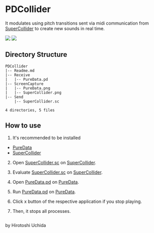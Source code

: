 # PDCollider

It modulates using pitch transitions sent via midi communication from [SuperCollider](https://supercollider.github.io/) to create new sounds in real time.

![](https://uchida16104.github.io/SYNTHEGRATION/PDCollider/ScreenCapture/PureData.png)
![](https://uchida16104.github.io/SYNTHEGRATION/PDCollider/ScreenCapture/SuperCollider.png)

## Directory Structure
```
PDCollider
|-- Readme.md
|-- Receive
|   |-- PureData.pd
|-- ScreenCapture
|   |-- PureData.png
|   |-- SuperCollider.png
|-- Send
    |-- SuperCollider.sc

4 directories, 5 files
```

## How to use
1. It's recommended to be installed
* [PureData](https://puredata.info/downloads)
* [SuperCollider](https://supercollider.github.io/downloads.html)

2. Open [SuperCollider.sc](https://uchida16104.github.io/SYNTHEGRATION/PDCollider/Send/SuperCollider.sc) on [SuperCollider](https://supercollider.github.io/).

3. Evaluate [SuperCollider.sc](https://uchida16104.github.io/SYNTHEGRATION/PDCollider/Send/SuperCollider.sc) on [SuperCollider](https://supercollider.github.io/).

4. Open [PureData.pd](https://uchida16104.github.io/SYNTHEGRATION/PDCollider/Receive/PureData.pd) on [PureData](https://puredata.info/).

5. Run [PureData.pd](https://uchida16104.github.io/SYNTHEGRATION/PDCollider/Receive/PureData.pd) on [PureData](https://puredata.info/).

6. Click x button of the respective application if you stop playing.

7. Then, it stops all processes.


<div style="display: flex; justify-content: space-between; width: 100%;">
<div id="gh-pages-content" style="display: none; line-height: 0.25;" align="left">
  <p>Prev</p>
  <p><a href="https://github.com/Uchida16104/SYNTHEGRATION/tree/main/MIDIGLOBAL"> << MIDIGLOBAL </a></p>
  <p><a href="https://uchida16104.github.io/SYNTHEGRATION/MIDIGLOBAL"> << MIDIGLOBAL </a></p>
  </div>
<div id="gh-pages-content" style="display: none; line-height: 0.25;" align="right">
  <p>Next</p>
  <p><a href="https://github.com/Uchida16104/SYNTHEGRATION/tree/main/SonicProcessing"> SonicProcessing >> </a></p>
  <p><a href="https://uchida16104.github.io/SYNTHEGRATION/SonicProcessing"> SonicProcessing >> </a></p>
</div>
</div>


by Hirotoshi Uchida
